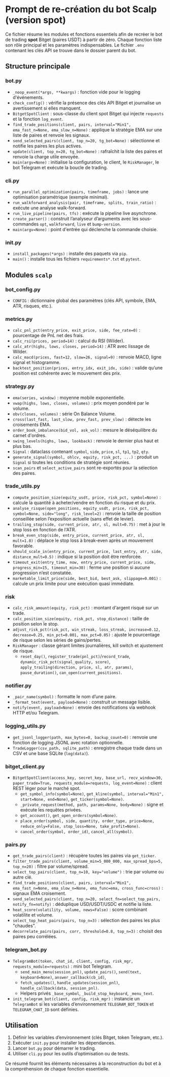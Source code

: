 # Prompt de re-création du bot Scalp (version spot)

Ce fichier résume les modules et fonctions essentiels afin de recréer le bot de trading **spot** Bitget (paires USDT) à partir de zéro. Chaque fonction liste son rôle principal et les paramètres indispensables. Le fichier `.env` contenant les clés API se trouve dans le dossier parent du bot.

## Structure principale

### bot.py
- `_noop_event(*args, **kwargs)` : fonction vide pour le logging d'événements.
- `check_config()` : vérifie la présence des clés API Bitget et journalise un avertissement si elles manquent.
- `BitgetSpotClient` : sous-classe du client spot Bitget qui injecte `requests` et la fonction `log_event`.
- `find_trade_positions(client, pairs, interval="Min1", ema_fast_n=None, ema_slow_n=None)` : applique la stratégie EMA sur une liste de paires et renvoie les signaux.
- `send_selected_pairs(client, top_n=20, tg_bot=None)` : sélectionne et notifie les paires les plus actives.
- `update(client, top_n=20, tg_bot=None)` : rafraîchit la liste des paires et renvoie la charge utile envoyée.
- `main(argv=None)` : initialise la configuration, le client, le `RiskManager`, le bot Telegram et exécute la boucle de trading.

### cli.py
- `run_parallel_optimization(pairs, timeframe, jobs)` : lance une optimisation paramétrique (exemple minimal).
- `run_walkforward_analysis(pair, timeframe, splits, train_ratio)` : exécute une analyse walk-forward.
- `run_live_pipeline(pairs, tfs)` : exécute la pipeline live asynchrone.
- `create_parser()` : construit l’analyseur d’arguments avec les sous-commandes `opt`, `walkforward`, `live` et `bump-version`.
- `main(argv=None)` : point d'entrée qui déclenche la commande choisie.

### init.py
- `install_packages(*args)` : installe des paquets via `pip`.
- `main()` : installe tous les fichiers `requirements*.txt` et `pytest`.

## Modules `scalp`

### bot_config.py
- `CONFIG` : dictionnaire global des paramètres (clés API, symbole, EMA, ATR, risques, etc.).

### metrics.py
- `calc_pnl_pct(entry_price, exit_price, side, fee_rate=0)` : pourcentage de PnL net des frais.
- `calc_rsi(prices, period=14)` : calcul du RSI (Wilder).
- `calc_atr(highs, lows, closes, period=14)` : ATR avec lissage de Wilder.
- `calc_macd(prices, fast=12, slow=26, signal=9)` : renvoie MACD, ligne signal et histogramme.
- `backtest_position(prices, entry_idx, exit_idx, side)` : valide qu’une position est cohérente avec le mouvement des prix.

### strategy.py
- `ema(series, window)` : moyenne mobile exponentielle.
- `vwap(highs, lows, closes, volumes)` : prix moyen pondéré par le volume.
- `obv(closes, volumes)` : série On Balance Volume.
- `cross(last_fast, last_slow, prev_fast, prev_slow)` : détecte les croisements EMA.
- `order_book_imbalance(bid_vol, ask_vol)` : mesure le déséquilibre du carnet d'ordres.
- `swing_levels(highs, lows, lookback)` : renvoie le dernier plus haut et plus bas.
- `Signal` : dataclass contenant `symbol`, `side`, `price`, `sl`, `tp1`, `tp2`, `qty`.
- `generate_signal(symbol, ohlcv, equity, risk_pct, ...)` : produit un `Signal` si toutes les conditions de stratégie sont réunies.
- `scan_pairs` et `select_active_pairs` sont re-exportés pour la sélection des paires.

### trade_utils.py
- `compute_position_size(equity_usdt, price, risk_pct, symbol=None)` : calcule la quantité à acheter/vendre en fonction du risque et du prix.
- `analyse_risque(open_positions, equity_usdt, price, risk_pct, symbol=None, side="long", risk_level=2)` : renvoie la taille de position conseillée selon l’exposition actuelle (sans effet de levier).
- `trailing_stop(side, current_price, atr, sl, mult=0.75)` : met à jour le stop loss en fonction de l'ATR.
- `break_even_stop(side, entry_price, current_price, atr, sl, mult=1.0)` : déplace le stop loss à break-even après un mouvement favorable.
- `should_scale_in(entry_price, current_price, last_entry, atr, side, distance_mult=0.5)` : indique si la position doit être renforcée.
- `timeout_exit(entry_time, now, entry_price, current_price, side, progress_min=15, timeout_min=30)` : ferme une position si aucune progression n’est constatée.
- `marketable_limit_price(side, best_bid, best_ask, slippage=0.001)` : calcule un prix limite pour une exécution quasi immédiate.

### risk
- `calc_risk_amount(equity, risk_pct)` : montant d'argent risqué sur un trade.
- `calc_position_size(equity, risk_pct, stop_distance)` : taille de position selon le stop.
- `adjust_risk_pct(risk_pct, win_streak, loss_streak, increase=0.12, decrease=0.25, min_pct=0.001, max_pct=0.05)` : ajuste le pourcentage de risque selon les séries de gains/pertes.
- `RiskManager` : classe gérant limites journalières, kill switch et ajustement de risque.
  - `reset_day()`, `register_trade(pnl_pct)`/`record_trade`, `dynamic_risk_pct(signal_quality, score)`, `apply_trailing(direction, price, sl, atr, params)`, `pause_duration()`, `can_open(current_positions)`.

### notifier.py
- `_pair_name(symbol)` : formatte le nom d’une paire.
- `_format_text(event, payload=None)` : construit un message lisible.
- `notify(event, payload=None)` : envoie des notifications via webhook HTTP et/ou Telegram.

### logging_utils.py
- `get_jsonl_logger(path, max_bytes=0, backup_count=0)` : renvoie une fonction de logging JSONL avec rotation optionnelle.
- `TradeLogger(csv_path, sqlite_path)` : enregistre chaque trade dans un CSV et une base SQLite (`log(data)`).

### bitget_client.py
- `BitgetSpotClient(access_key, secret_key, base_url, recv_window=30, paper_trade=True, requests_module=requests, log_event=None)` : client REST léger pour le marché spot.
  - `get_symbol_info(symbol=None)`, `get_kline(symbol, interval="Min1", start=None, end=None)`, `get_ticker(symbol=None)`.
  - `_private_request(method, path, params=None, body=None)` : signe et exécute les requêtes privées.
  - `get_account()`, `get_open_orders(symbol=None)`.
  - `place_order(symbol, side, quantity, order_type, price=None, reduce_only=False, stop_loss=None, take_profit=None)`.
  - `cancel_order(symbol, order_id)`, `cancel_all(symbol)`.

### pairs.py
- `get_trade_pairs(client)` : récupère toutes les paires via `get_ticker`.
- `filter_trade_pairs(client, volume_min=5_000_000, max_spread_bps=5, top_n=20)` : filtre par volume/spread.
- `select_top_pairs(client, top_n=10, key="volume")` : trie par volume ou autre clé.
- `find_trade_positions(client, pairs, interval="Min1", ema_fast_n=None, ema_slow_n=None, ema_func=ema, cross_func=cross)` : signaux EMA croisement.
- `send_selected_pairs(client, top_n=20, select_fn=select_top_pairs, notify_fn=notify)` : déduplique USD/USDT/USDC et notifie la liste.
- `heat_score(volatility, volume, news=False)` : score combinant volatilite et volume.
- `select_top_heat_pairs(pairs, top_n=3)` : sélection des paires les plus "chaudes".
- `decorrelate_pairs(pairs, corr, threshold=0.8, top_n=3)` : choisit des paires peu corrélées.

### telegram_bot.py
- `TelegramBot(token, chat_id, client, config, risk_mgr, requests_module=requests)` : mini bot Telegram.
  - `send_main_menu(session_pnl)`, `update_pairs()`, `send(text, keyboard=None)`, `answer_callback(cb_id)`,
  - `fetch_updates()`, `handle_updates(session_pnl)`, `handle_callback(data, session_pnl)`.
  - Helpers privés `_base_symbol`, `_build_stop_keyboard`, `_menu_text`.
- `init_telegram_bot(client, config, risk_mgr)` : instancie un `TelegramBot` si les variables d’environnement `TELEGRAM_BOT_TOKEN` et `TELEGRAM_CHAT_ID` sont définies.

## Utilisation
1. Définir les variables d’environnement (clés Bitget, token Telegram, etc.).
2. Exécuter `init.py` pour installer les dépendances.
3. Lancer `bot.py` pour démarrer le trading.
4. Utiliser `cli.py` pour les outils d’optimisation ou de tests.

Ce résumé fournit les éléments nécessaires à la reconstruction du bot et à la compréhension de chaque fonction essentielle.

